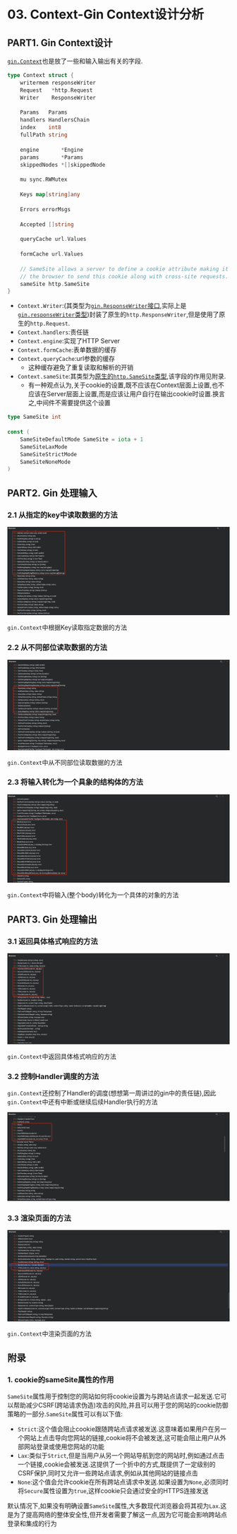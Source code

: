 # 03. Context-Gin Context设计分析

## PART1. Gin Context设计

[`gin.Context`](https://github.com/gin-gonic/gin/blob/a481ee2897af1e368de5c919fbeb21b89aa26fc7/context.go#L51)也是放了一些和输入输出有关的字段.

```go
type Context struct {
	writermem responseWriter
	Request   *http.Request
	Writer    ResponseWriter

	Params   Params
	handlers HandlersChain
	index    int8
	fullPath string

	engine       *Engine
	params       *Params
	skippedNodes *[]skippedNode

	mu sync.RWMutex

	Keys map[string]any

	Errors errorMsgs

	Accepted []string

	queryCache url.Values

	formCache url.Values

	// SameSite allows a server to define a cookie attribute making it impossible for
	// the browser to send this cookie along with cross-site requests.
	sameSite http.SameSite
}
```

- `Context.Writer`:(其类型为[`gin.ResponseWriter`接口](https://github.com/gin-gonic/gin/blob/a481ee2897af1e368de5c919fbeb21b89aa26fc7/response_writer.go#L20),实际上是[`gin.responseWriter`类型](https://github.com/gin-gonic/gin/blob/a481ee2897af1e368de5c919fbeb21b89aa26fc7/response_writer.go#L46))封装了原生的`http.ResponseWriter`,但是使用了原生的`http.Request`.
- `Context.handlers`:责任链
- `Context.engine`:实现了HTTP Server
- `Context.formCache`:表单数据的缓存
- `Context.queryCache`:url参数的缓存
	- 这种缓存避免了重复读取和解析的开销
- `Context.sameSite`:其类型为[原生的`http.SameSite`类型](https://github.com/golang/go/blob/1cc19e5ba0a008df7baeb78e076e43f9d8e0abf2/src/net/http/cookie.go#L49),该字段的作用见附录.
	- 有一种观点认为,关于cookie的设置,既不应该在Context层面上设置,也不应该在Server层面上设置,而是应该让用户自行在输出cookie时设置.换言之,中间件不需要提供这个设置

```go
type SameSite int

const (
	SameSiteDefaultMode SameSite = iota + 1
	SameSiteLaxMode
	SameSiteStrictMode
	SameSiteNoneMode
)
```

## PART2. Gin 处理输入

### 2.1 从指定的key中读取数据的方法

![Context中根据Key读取数据的方法](../img/Web框架之Context与AOP方案/3.Context-GinContext设计分析/Context中根据Key读取数据的方法.png)

`gin.Context`中根据Key读取指定数据的方法

### 2.2 从不同部位读取数据的方法

![Context中从不同部位读取数据的方法](../img/Web框架之Context与AOP方案/3.Context-GinContext设计分析/Context中从不同部位读取数据的方法.png)

`gin.Context`中从不同部位读取数据的方法

### 2.3 将输入转化为一个具象的结构体的方法

![Context中将输入转化为具象结构体的方法](../img/Web框架之Context与AOP方案/3.Context-GinContext设计分析/Context中将输入转化为具象结构体的方法.png)

`gin.Context`中将输入(整个body)转化为一个具体的对象的方法

## PART3. Gin 处理输出

### 3.1 返回具体格式响应的方法

![Context中返回具体格式响应的方法](../img/Web框架之Context与AOP方案/3.Context-GinContext设计分析/Context中返回具体格式响应的方法.png)

`gin.Context`中返回具体格式响应的方法

### 3.2 控制Handler调度的方法

`gin.Context`还控制了Handler的调度(想想第一周讲过的gin中的责任链),因此`gin.Context`中还有中断或继续后续Handler执行的方法

![Context中控制Handler调度的方法](../img/Web框架之Context与AOP方案/3.Context-GinContext设计分析/Context中控制Handler调度的方法.png)

### 3.3 渲染页面的方法

![Context中渲染页面的方法](../img/Web框架之Context与AOP方案/3.Context-GinContext设计分析/Context中渲染页面的方法.png)

`gin.Context`中渲染页面的方法

## 附录

### 1. cookie的sameSite属性的作用

`SameSite`属性用于控制您的网站如何将cookie设置为与跨站点请求一起发送.它可以帮助减少CSRF(跨站请求伪造)攻击的风险,并且可以用于您的网站的cookie防御策略的一部分.`SameSite`属性可以有以下值:

- `Strict`:这个值会阻止cookie跟随跨站点请求被发送.这意味着如果用户在另一个网站上点击导向您网站的链接,cookie将不会被发送,这可能会阻止用户从外部网站登录或使用您网站的功能
- `Lax`:类似于`Strict`,但是当用户从另一个网站导航到您的网站时,例如通过点击一个链接,cookie会被发送.这提供了一个折中的方式,既提供了一定级别的CSRF保护,同时又允许一些跨站点请求,例如从其他网站的链接点击
- `None`:这个值会允许cookie在所有跨站点请求中发送.如果设置为`None`,必须同时将`Secure`属性设置为`true`,这样cookie只会通过安全的HTTPS连接发送

默认情况下,如果没有明确设置`SameSite`属性,大多数现代浏览器会将其视为`Lax`.这是为了提高网络的整体安全性,但开发者需要了解这一点,因为它可能会影响跨站点登录和集成的行为